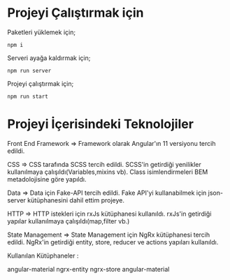 # Projeyi Çalıştırmak için

Paketleri yüklemek için;

    npm i

Serveri ayağa kaldırmak için;

    npm run server

Projeyi çalıştırmak için;

    npm run start

# Projeyi İçerisindeki Teknolojiler

Front End Framework => Framework olarak Angular'ın 11 versiyonu tercih edildi.

CSS => CSS tarafında SCSS tercih edildi. SCSS'in getirdiği yenilikler kullanılmaya çalışıldı(Variables,mixins vb). Class isimlendirmeleri BEM metadolojisine göre yapıldı. 

Data => Data için Fake-API tercih edildi. Fake API'yi kullanabilmek için json-server kütüphanesini dahil ettim projeye.

HTTP => HTTP istekleri için rxJs kütüphanesi kullanıldı. rxJs'in getirdiği yapılar kullanılmaya çalışıldı(map,filter vb.)

State Management => State Management için NgRx kütüphanesi tercih edildi. NgRx'in getirdiği entity, store, reducer ve actions yapıları kullanıldı.

Kullanılan Kütüphaneler :

angular-material 
ngrx-entity
ngrx-store
angular-material


